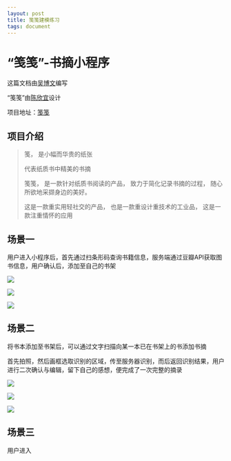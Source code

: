 ```yaml
---
layout: post
title: 笺笺建模练习
tags: document
---
```


# “笺笺”-书摘小程序

这篇文档由[吴博文](https://github.com/Bowenwu1)编写

“笺笺”由[陈欣宜](https://github.com/BunnyTeng)设计

项目地址：[笺笺](https://github.com/Bowenwu1/JIAN-JIAN)

## 项目介绍

> 笺， 是小幅而华贵的纸张 
>
> 代表纸质书中精美的书摘
>
> 笺笺， 是一款针对纸质书阅读的产品， 致力于简化记录书摘的过程， 随心所欲地采撷身边的美好。 
>
> 这是一款重实用轻社交的产品， 也是一款重设计重技术的工业品， 这是一款注重情怀的应用

## 场景一

用户进入小程序后，首先通过扫条形码查询书籍信息，服务端通过豆瓣API获取图书信息，用户确认后，添加至自己的书架

![](https://ws2.sinaimg.cn/large/006tKfTcly1fr7uwbbwmmj30yi1pcgq3.jpg)

![](https://ws3.sinaimg.cn/large/006tKfTcly1fr7uwhnldlj30yi1pcn0y.jpg)

![](https://ws2.sinaimg.cn/large/006tKfTcly1fr7ux8uw22j30yi1pcq7v.jpg)

## 场景二

将书本添加至书架后，可以通过文字扫描向某一本已在书架上的书添加书摘

首先拍照，然后画框选取识别的区域，传至服务器识别，而后返回识别结果，用户进行二次确认与编辑，留下自己的感想，便完成了一次完整的摘录

![](https://ws1.sinaimg.cn/large/006tNc79ly1fr7v2x0ujyj30yi1pcwjh.jpg)

![](https://ws4.sinaimg.cn/large/006tNc79ly1fr7v3ojadsj30yi1pc149.jpg)

![](https://ws1.sinaimg.cn/large/006tNc79ly1fr7v3xu9bgj30yi1pctc8.jpg)

## 场景三

用户进入